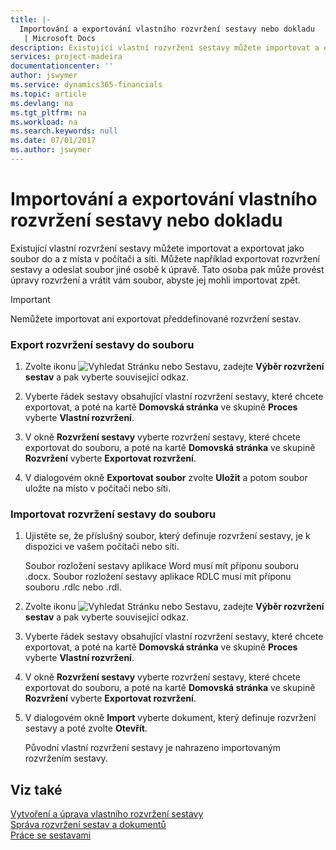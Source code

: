 ```yaml
---
title: |-
  Importování a exportování vlastního rozvržení sestavy nebo dokladu
   | Microsoft Docs
description: Existující vlastní rozvržení sestavy můžete importovat a exportovat jako soubor do a z místa v počítači a síti.
services: project-madeira
documentationcenter: ''
author: jswymer
ms.service: dynamics365-financials
ms.topic: article
ms.devlang: na
ms.tgt_pltfrm: na
ms.workload: na
ms.search.keywords: null
ms.date: 07/01/2017
ms.author: jswymer
---
```

# <a name="import-and-export-a-report-or-document-layout"></a>Importování a exportování vlastního rozvržení sestavy nebo dokladu
Existující vlastní rozvržení sestavy můžete importovat a exportovat jako soubor do a z místa v počítači a síti. Můžete například exportovat rozvržení sestavy a odeslat soubor jiné osobě k úpravě. Tato osoba pak může provést úpravy rozvržení a vrátit vám soubor, abyste jej mohli importovat zpět.  
  
> [!IMPORTANT]  
>  Nemůžete importovat ani exportovat předdefinované rozvržení sestav.  
  
### <a name="to-export-a-report-layout-to-a-file"></a>Export rozvržení sestavy do souboru  
  
1.  Zvolte ikonu ![Vyhledat Stránku nebo Sestavu](media/ui-search/search_small.png "Ikona Vyhledat Stránku nebo Sestavu"), zadejte **Výběr rozvržení sestav** a pak vyberte související odkaz.  
  
2.  Vyberte řádek sestavy obsahující vlastní rozvržení sestavy, které chcete exportovat, a poté na kartě **Domovská stránka** ve skupině **Proces** vyberte **Vlastní rozvržení**.  
  
3.  V okně **Rozvržení sestavy** vyberte rozvržení sestavy, které chcete exportovat do souboru, a poté na kartě **Domovská stránka** ve skupině **Rozvržení** vyberte **Exportovat rozvržení**.  
  
4.  V dialogovém okně **Exportovat soubor** zvolte **Uložit** a potom soubor uložte na místo v počítači nebo síti.  
  
### <a name="to-import-a-report-layout-file"></a>Importovat rozvržení sestavy do souboru  
  
1. Ujistěte se, že příslušný soubor, který definuje rozvržení sestavy, je k dispozici ve vašem počítači nebo síti.  
  
    Soubor rozložení sestavy aplikace Word musí mít příponu souboru .docx. Soubor rozložení sestavy aplikace RDLC musí mít příponu souboru .rdlc nebo .rdl.  
  
2. Zvolte ikonu ![Vyhledat Stránku nebo Sestavu](media/ui-search/search_small.png "Ikona Vyhledat Stránku nebo Sestavu"), zadejte **Výběr rozvržení sestav** a pak vyberte související odkaz.  
  
3. Vyberte řádek sestavy obsahující vlastní rozvržení sestavy, které chcete exportovat, a poté na kartě **Domovská stránka** ve skupině **Proces** vyberte **Vlastní rozvržení**.  
  
4. V okně **Rozvržení sestavy** vyberte rozvržení sestavy, které chcete exportovat do souboru, a poté na kartě **Domovská stránka** ve skupině **Rozvržení** vyberte **Exportovat rozvržení**.  
  
5. V dialogovém okně **Import** vyberte dokument, který definuje rozvržení sestavy a poté zvolte **Otevřít**.  
  
   Původní vlastní rozvržení sestavy je nahrazeno importovaným rozvržením sestavy.  
  
## <a name="see-also"></a>Viz také  
 [Vytvoření a úprava vlastního rozvržení sestavy](ui-how-create-custom-report-layout.md)   
 [Správa rozvržení sestav a dokumentů](ui-manage-report-layouts.md)  
 [Práce se sestavami](ui-work-report.md)    